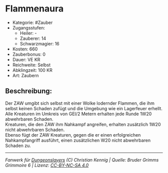 # Flammenaura  
- Kategorie: #Zauber  
- Zugangsstufen:  
  - Heiler: -  
  - Zauberer: 14  
  - Schwarzmagier: 16  
- Kosten: 660  
- Zauberbonus: 0  
- Dauer: VE KR  
- Reichweite: Selbst  
- Abklingzeit: 100 KR  
- Art: Zaubern     

## Beschreibung:
Der ZAW umgibt sich selbst mit einer Wolke lodernder Flammen, die ihm selbst keinen Schaden zufügt und die Umgebung wie ein Lagerfeuer erhellt. Alle Kreaturen im Umkreis von GEI/2 Metern erhalten jede Runde 1W20 abwehrbaren Schaden.<br>Kreaturen, die den ZAW ihm Nahkampf angreifen, erhalten zusätzlich 1W20 nicht abwehrbaren Schaden.<br>Ebenso fügt der ZAW Kreaturen, gegen die er einen erfolgreichen Nahkampfangriff ausführt, einen zusätzlichen W20 nicht abwehrbaren Schaden zu.


___
*Fanwerk für [Dungeonslayers](https://www.dungeonslayers.net/) (C) Christian Kennig | Quelle: Bruder Grimms Grimmoire 6 | Lizenz: [CC-BY-NC-SA 4.0](https://creativecommons.org/licenses/by-nc-sa/4.0/deed.de)*